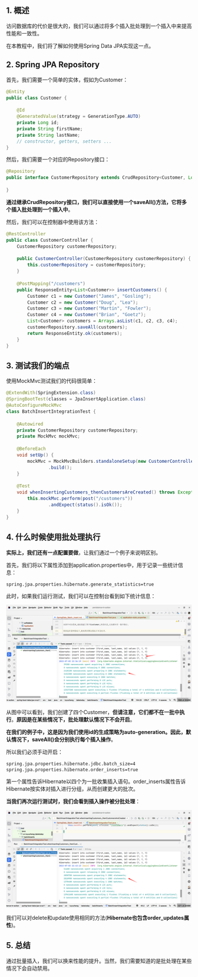 ## 1. 概述

访问数据库的代价是很大的，我们可以通过将多个插入批处理到一个插入中来提高性能和一致性。

在本教程中，我们将了解如何使用Spring Data JPA实现这一点。

## 2. Spring JPA Repository

首先，我们需要一个简单的实体，假如为Customer：

```java
@Entity
public class Customer {

    @Id
    @GeneratedValue(strategy = GenerationType.AUTO)
    private Long id;
    private String firstName;
    private String lastName;
    // constructor, getters, setters ...
}
```

然后，我们需要一个对应的Repository接口：

```java
@Repository
public interface CustomerRepository extends CrudRepository<Customer, Long> {

}
```

**通过继承CrudRepository接口，我们可以直接使用一个saveAll()方法，它将多个插入批处理到一个插入中**。

然后，我们可以在控制器中使用该方法：

```java
@RestController
public class CustomerController {
    CustomerRepository customerRepository;

    public CustomerController(CustomerRepository customerRepository) {
        this.customerRepository = customerRepository;
    }

    @PostMapping("/customers")
    public ResponseEntity<List<Customer>> insertCustomers() {
        Customer c1 = new Customer("James", "Gosling");
        Customer c2 = new Customer("Doug", "Lea");
        Customer c3 = new Customer("Martin", "Fowler");
        Customer c4 = new Customer("Brian", "Goetz");
        List<Customer> customers = Arrays.asList(c1, c2, c3, c4);
        customerRepository.saveAll(customers);
        return ResponseEntity.ok(customers);
    }
}
```

## 3. 测试我们的端点

使用MockMvc测试我们的代码很简单：

```java
@ExtendWith(SpringExtension.class)
@SpringBootTest(classes = JpaInsertApplication.class)
@AutoConfigureMockMvc
class BatchInsertIntegrationTest {

    @Autowired
    private CustomerRepository customerRepository;
    private MockMvc mockMvc;

    @BeforeEach
    void setUp() {
        mockMvc = MockMvcBuilders.standaloneSetup(new CustomerController(customerRepository))
                .build();
    }

    @Test
    void whenInsertingCustomers_thenCustomersAreCreated() throws Exception {
        this.mockMvc.perform(post("/customers"))
                .andExpect(status().isOk());
    }
}
```

## 4. 什么时候使用批处理执行

**实际上，我们还有一点配置要做**，让我们通过一个例子来说明区别。

首先，我们将以下属性添加到application.properties中，用于记录一些统计信息：

```properties
spring.jpa.properties.hibernate.generate_statistics=true
```

此时，如果我们运行测试，我们可以在控制台看到如下统计信息：

<img src="../assets/img-1.png">

从图中可以看到，我们创建了四个Customer，**但请注意，它们都不在一批中执行**。**原因是在某些情况下，批处理默认情况下不会开启**。

**在我们的例子中，这是因为我们使用id的生成策略为auto-generation。因此，默认情况下，saveAll()会分别执行每个插入操作**。

所以我们必须手动开启：

```properties
spring.jpa.properties.hibernate.jdbc.batch_size=4
spring.jpa.properties.hibernate.order_inserts=true
```

第一个属性告诉Hibernate以四个为一批收集插入语句。order_inserts属性告诉Hibernate按实体对插入进行分组，从而创建更大的批次。

**当我们再次运行测试时，我们会看到插入操作被分批处理**：

<img src="../assets/img-2.png">

我们可以对delete和update使用相同的方法(**Hibernate也包含order_updates属性**)。

## 5. 总结

通过批量插入，我们可以换来性能的提升。当然，我们需要知道的是批处理在某些情况下会自动禁用。
